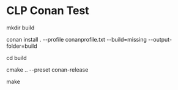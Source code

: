 # CLP Conan Test

mkdir build

conan install . --profile conanprofile.txt --build=missing --output-folder=build

cd build

cmake .. --preset conan-release

make

